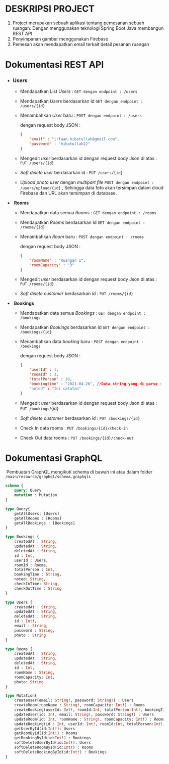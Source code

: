# DESKRIPSI PROJECT

1.  Project merupakan sebuah aplikasi tentang pemesanan sebuah ruangan. Dengan menggunakan teknologi Spring Boot Java membangun REST API
2.  Penyimpanan gambar menggunakan Firebase
3.  Pemesan akan mendapatkan email terkait detail pesanan ruangan



# Dokumentasi REST API



- ### 	Users

  - Mendapatkan List *Users* : `GET dengan endpoint : /users `

  - Mendapatkan *Users* berdasarkan Id `GET dengan endpoint : /users/{id}`

  - Menambahkan *User* baru : `POST dengan endpoint : /users`

    dengan request body JSON :

    ```json
    {
        "email" : "irfaan.hibatullah@gmail.com",
        "password" : "hibatullah22"
    }
    ```

  - Mengedit *user* berdasarkan id dengan request body Json di atas : `PUT /users/{id}`

  - *Soft delete* *user* berdasarkan id : `PUT /users/{id}`

  - *Upload photo* *user* dengan *multipart file*  `POST dengan endpoint : /users/upload/{id}` , Sehingga data foto akan tersimpan dalam cloud Firebase dan URL akan tersimpan di database.

- ​	**Rooms**

  - Mendapatkan data semua *Rooms* : `GET dengan endpoint : /rooms`

  - Mendapatkan *Rooms* berdasarkan Id `GET dengan endpoint : /rooms/{id}`

  - Menambahkan *Room* baru : `POST dengan endpoint : /rooms`

    dengan request body JSON :

    ```json
    {
        "roomName" : "Ruangan 1",
        "roomCapacity" : "3"
    }
    ```

  - Mengedit *user* berdasarkan id dengan request body Json di atas : `PUT /rooms/{id}`

  - *Soft delete* *customer* berdasarkan id : `PUT /rooms/{id}`

- ​	**Bookings**

  - Mendapatkan data semua *Bookings* : `GET dengan endpoint : /bookings`

  - Mendapatkan *Bookings* berdasarkan Id `GET dengan endpoint : /bookings/{id}`

  - Menambahkan data *booking* baru : `POST dengan endpoint : /bookings`

    dengan request body JSON :

    ```json
    {
        "userId" : 1,
        "roomId" : 3,
        "totalPerson" : 10,
        "bookingtime" : "2021-04-26", //Data string yang di parse : yyyy-MM-dd
        "noted" : "Ini catatan"
    }
    ```

  - Mengedit *user* berdasarkan id dengan request body Json di atas : `PUT /bookings`/{id}`

  - *Soft delete* *customer* berdasarkan id : `PUT /bookings/{id}`

  - Check In data rooms : `PUT /bookings/{id}/check-in`

  - Check Out data rooms : `PUT /bookings/{id}/check-out`

# Dokumentasi GraphQL

​	Pembuatan GraphQL mengikuti schema di bawah ini atau dalam folder `/main/resource/graphql/schema.graphqls`

```graphql
schema {
    query: Query
    mutation : Mutation
}

type Query{
    getAllUsers: [Users]
    getAllRooms : [Rooms]
    getAllBookings : [Bookings]
}

type Bookings {
    createdAt : String,
    updatedAt : String,
    deletedAt : String,
    id : Int,
    userId : Users,
    roomId : Rooms,
    totalPerson : Int,
    bookingTime : String,
    noted: String,
    checkInTime: String,
    checkOutTime : String
}

type Users {
    createdAt : String,
    updatedAt : String,
    deletedAt : String,
    id : Int!,
    email : String,
    password : String,
    photo : String
}

type Rooms {
    createdAt : String,
    updatedAt : String,
    deletedAt : String,
    id : Int,
    roomName : String,
    roomCapacity: Int,
    photo: String
}

type Mutation{
    createUser(email: String!, password: String!) : Users
    createRoom(roomName : String!, roomCapacity: Int!) : Rooms
    createBooking(userId: Int!, roomId:Int, totalPerson:Int!, bookingTime:String!, noted: String!) : Bookings
    updateUser(id: Int, email: String!, password: String!) : Users
    updateRoom(id: Int, roomName : String!, roomCapacity: Int!) : Rooms
    updateBooking(id : Int, userId: Int!, roomId:Int, totalPerson:Int!, bookingTime:String!, noted: String!) : Bookings
    getUserById(id:Int!): Users
    getRoomById(id:Int!) : Rooms
    getBookingById(id:Int!) : Bookings
    softDeleteUserById(id:Int!): Users
    softDeleteRoomById(id:Int!) : Rooms
    softDeleteBookingById(id:Int!) : Bookings
}
```

